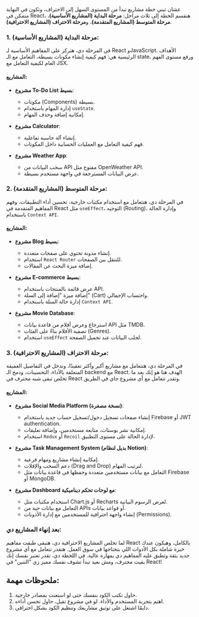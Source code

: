 عشان تبني خطة مشاريع تبدأ من المستوى السهل إلى الاحتراف، وتكون في النهاية متمكن في React، هنقسم الخطة إلى ثلاث مراحل: **مرحلة البداية (المشاريع الأساسية)**، **مرحلة المتوسط (المشاريع المتقدمة)**، و**مرحلة الاحتراف (المشاريع الاحترافية)**.

### 1. مرحلة البداية (المشاريع الأساسية):
في المرحلة دي، هتركز على المفاهيم الأساسية لـ React وJavaScript. الأهداف الرئيسية هي: فهم كيفية إنشاء مكونات بسيطة، التعامل مع الـ state، ورفع مستوى الفهم العام لكيفية التعامل مع JSX.

#### المشاريع:
- **مشروع To-Do List بسيط**:  
  - مكونات (Components) بسيطة.
  - إدارة المهام باستخدام `useState`.
  - إمكانية إضافة وحذف المهام.
  
- **مشروع Calculator**:  
  - إنشاء آلة حاسبة تفاعلية.
  - فهم كيفية التعامل مع العمليات الحسابية داخل المكونات.
  
- **مشروع Weather App**:  
  - سحب البيانات من API مفتوح مثل OpenWeather API.
  - عرض البيانات المسترجعة في واجهة مستخدم بسيطة.

### 2. مرحلة المتوسط (المشاريع المتقدمة):
في المرحلة دي، هتتعامل مع استخدام مكتبات خارجية، تحسين أداء التطبيقات، وفهم المفاهيم المتقدمة في React مثل `useEffect`، التوجيه (Routing)، وإدارة الحالة باستخدام `Context API`.

#### المشاريع:
- **مشروع Blog بسيط**:  
  - إنشاء مدونة تحتوي على صفحات متعددة.
  - استخدام `React Router` للتنقل بين الصفحات.
  - إضافة ميزة البحث عن المقالات.

- **مشروع E-commerce بسيط**:  
  - عرض قائمة بالمنتجات باستخدام API.
  - إضافة ميزة "إضافة إلى السلة" (Cart) واحتساب الإجمالي.
  - إدارة حالة السلة باستخدام `Context API`.

- **مشروع Movie Database**:  
  - استرجاع وعرض أفلام من قاعدة بيانات API مثل TMDB.
  - تصفية الأفلام بناءً على الفئات (Genres).
  - استخدام `useEffect` لجلب البيانات عند تحميل الصفحة.

### 3. مرحلة الاحتراف (المشاريع الاحترافية):
في المرحلة دي، هتتعامل مع مشاريع أكبر وأكثر تعقيدًا، وتدخل في التفاصيل العميقة المتعلقة بالأداء، التحسينات، ودمج الـ backend مع React. الهدف هنا هو إنك بعد ما تخلص تبقى شبه محترف في React وتقدر تتعامل مع أي مشروع جاي في الطريق.

#### المشاريع:
- **مشروع Social Media Platform (نسخة مصغرة)**:  
  - إنشاء صفحات تسجيل دخول/تسجيل حساب جديد باستخدام Firebase أو JWT authentication.
  - إمكانية نشر بوستات، متابعة مستخدمين، وإضافة تعليقات.
  - استخدام `Redux` أو `Recoil` لإدارة الحالة على مستوى التطبيق.

- **مشروع Task Management System (بديل لنظام Notion)**:  
  - إمكانية إنشاء مشاريع ومهام فرعية.
  - دعم السحب والإفلات (Drag and Drop) لترتيب المهام.
  - التعامل مع بيانات مستخدمين متعددة وحفظها في قاعدة بيانات مثل Firebase أو MongoDB.

- **مشروع Dashboard مع لوحات تحكم ديناميكية**:  
  - استخدام مكتبات مثل Chart.js أو Recharts لعرض الرسوم البيانية.
  - التعامل مع بيانات حية من APIs أو قواعد بيانات.
  - إنشاء واجهة احترافية للمستخدمين مع إدارة الأذونات (Permissions).

### بعد إنهاء المشاريع دي:
لما تخلص المشاريع الاحترافية دي، هتبقى طبقت مفاهيم React بالكامل، وهيكون عندك خبرة شاملة بكل الأدوات اللي بتحتاجها في سوق العمل. هتقدر تتعامل مع أي مشروع جديد بثقة وتطبق عليه المفاهيم دي بمهارة عالية. في اللحظة دي، تقدر تعتبر نفسك إنك بقيت محترف، ومش بعيد تبدأ تشوف نفسك مميز زي "التنين" في React!

## ملحوظات مهمة:
1. حاول تكتب الكود بنفسك حتى لو استعنت بمصادر خارجية.
2. اهتم بتجربة المستخدم والأداء. لو في مشروع تقيل، حاول تحسن أداءه.
3. دايمًا اشتغل على توثيق مشاريعك وتنظيم الكود بشكل احترافي.
